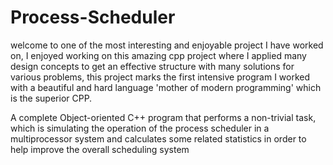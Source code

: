 # Process-Scheduler
welcome to one of the most interesting and enjoyable project I have worked on, I enjoyed working on this amazing cpp project where I applied many design concepts to get an effective structure with many solutions for various problems, this project marks the first intensive program I worked with a beautiful and hard language 'mother of modern programming' which is the superior CPP.


A complete Object-oriented C++ program that performs a non-trivial task, which is simulating the operation of the process scheduler in a multiprocessor system and calculates some related statistics in order to help improve the overall scheduling system

